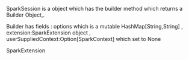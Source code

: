 SparkSession is a object which has the builder method which returns a Builder Object,.

Builder has fields : options which is a mutable HashMap\[String,String\] ,  extension:SparkExtension object , userSuppliedContext:Option\[SparkContext\] which set to None

SparkExtension 

